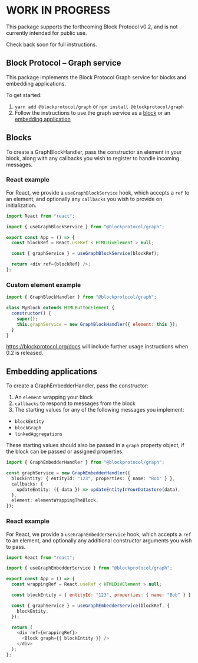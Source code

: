 # WORK IN PROGRESS

This package supports the forthcoming Block Protocol v0.2, and is not currently intended for public use.

Check back soon for full instructions.

## Block Protocol – Graph service

This package implements the Block Protocol Graph service for blocks and embedding applications.

To get started:

1.  `yarn add @blockprotocol/graph` or `npm install @blockprotocol/graph`
1.  Follow the instructions to use the graph service as a [block](#blocks) or an [embedding application](#embedding-applications)

## Blocks

To create a GraphBlockHandler, pass the constructor an element in your block, along with any callbacks you wish to register to handle incoming messages.

### React example

For React, we provide a `useGraphBlockService` hook, which accepts a `ref` to an element, and optionally any `callbacks` you wish to provide on initialization.

```javascript
import React from "react";

import { useGraphBlockService } from "@blockprotocol/graph";

export const App = () => {
  const blockRef = React.useRef < HTMLDivElement > null;

  const { graphService } = useGraphBlockService(blockRef);

  return <div ref={blockRef} />;
};
```

### Custom element example

```javascript
import { GraphBlockHandler } from "@blockprotocol/graph";

class MyBlock extends HTMLButtonElement {
  constructor() {
    super();
    this.graphService = new GraphBlockHandler({ element: this });
  }
}
```

https://blockprotocol.org/docs will include further usage instructions when 0.2 is released.

## Embedding applications

To create a GraphEmbedderHandler, pass the constructor:

1.  An `element` wrapping your block
1.  `callbacks` to respond to messages from the block
1.  The starting values for any of the following messages you implement:

- `blockEntity`
- `blockGraph`
- `linkedAggregations`

These starting values should also be passed in a `graph` property object, if the block can be passed or assigned properties.

```typescript
import { GraphEmbedderHandler } from "@blockprotocol/graph";

const graphService = new GraphEmbedderHandler({
  blockEntity: { entityId: "123", properties: { name: "Bob" } },
  callbacks: {
    updateEntity: ({ data }) => updateEntityInYourDatastore(data),
  },
  element: elementWrappingTheBlock,
});
```

### React example

For React, we provide a `useGraphEmbedderService` hook, which accepts a `ref` to an element, and optionally any
additional constructor arguments you wish to pass.

```javascript
import React from "react";

import { useGraphEmbedderService } from "@blockprotocol/graph";

export const App = () => {
  const wrappingRef = React.useRef < HTMLDivElement > null;

  const blockEntity = { entityId: "123", properties: { name: "Bob" } };

  const { graphService } = useGraphEmbedderService(blockRef, {
    blockEntity,
  });

  return (
    <div ref={wrappingRef}>
      <Block graph={{ blockEntity }} />
    </div>
  );
};
```
